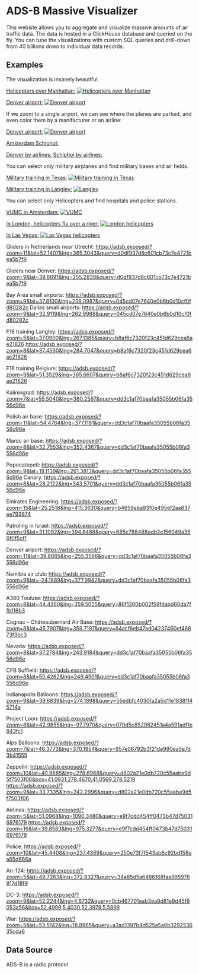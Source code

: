 # ADS-B Massive Visualizer

This website allows you to aggregate and visualize massive amounts of air traffic data. The data is hosted in a ClickHouse database and queried on the fly. You can tune the visualizations with custom SQL queries and drill-down from 40 billions down to individual data records.

## Examples

The visualization is insanely beautiful.

[Helicopters over Manhattan:](https://adsb.exposed/?zoom=12&lat=40.7168&lng=285.9893&query=e18e8c8d6a1db73c63953798ad8919a9)
[![Helicopters over Manhattan](pictures/manhattan.png)](https://adsb.exposed/?zoom=12&lat=40.7168&lng=285.9893&query=e18e8c8d6a1db73c63953798ad8919a9)

[Denver airport:](https://adsb.exposed/?zoom=11&lat=39.8665&lng=255.3566&query=dd3c1af70baafa35055b06fa3556d96e)
[![Denver airport](pictures/denver.png)](https://adsb.exposed/?zoom=12&lat=40.7168&lng=285.9893&query=e18e8c8d6a1db73c63953798ad8919a9)


If we zoom to a single airport, we can see where the planes are parked, and even color them by a manifacturer or an airline:

[Denver airport:](https://adsb.exposed/?zoom=15&lat=39.8592&lng=255.3276&query=b4659aba93f0e495ef2aa837ee793874)
[![Denver airport](pictures/parking_denver.png)](https://adsb.exposed/?zoom=12&lat=40.7168&lng=285.9893&query=e18e8c8d6a1db73c63953798ad8919a9)

[Amsterdam Schiphol:](https://adsb.exposed/?zoom=14&lat=52.3103&lng=364.7577&query=b4659aba93f0e495ef2aa837ee793874)

[Denver by airlines:](https://adsb.exposed/?zoom=14&lat=39.8629&lng=255.3427&query=685c788488edb2e156049a356f0f5cf1)
[Schiphol by airlines:](https://adsb.exposed/?zoom=14&lat=52.3103&lng=364.7577&query=685c788488edb2e156049a356f0f5cf1)


You can select only military airplanes and find military bases and air fields.

[Military training in Texas:](https://adsb.exposed/?zoom=7&lat=32.1944&lng=261.9682&query=64acf6eb47ad04237460ef46873f3bc3)
[![Military training in Texas](pictures/military_texas.png)](https://adsb.exposed/?zoom=7&lat=32.1944&lng=261.9682&query=64acf6eb47ad04237460ef46873f3bc3)

[Military training in Langley:](https://adsb.exposed/?zoom=8&lat=37.7408&lng=285.7004&query=64acf6eb47ad04237460ef46873f3bc3)
[![Langley](pictures/langley.png)](https://adsb.exposed/?zoom=8&lat=37.7408&lng=285.7004&query=64acf6eb47ad04237460ef46873f3bc3)


You can select only Helicopters and find hospitals and police stations.

[VUMC in Amsterdam:](https://adsb.exposed/?zoom=12&lat=52.3446&lng=364.8814&query=e18e8c8d6a1db73c63953798ad8919a9)
[![VUMC](pictures/vumc.png)](https://adsb.exposed/?zoom=12&lat=52.3446&lng=364.8814&query=e18e8c8d6a1db73c63953798ad8919a9)

[In London, helicopters fly over a river:](https://adsb.exposed/?zoom=12&lat=51.5079&lng=359.8960&query=e18e8c8d6a1db73c63953798ad8919a9)
[![London helicopters](pictures/london_heli.png)](https://adsb.exposed/?zoom=12&lat=52.3446&lng=364.8814&query=e18e8c8d6a1db73c63953798ad8919a9)

[In Las Vegas:](https://adsb.exposed/?zoom=10&lat=36.1374&lng=244.8811&query=e18e8c8d6a1db73c63953798ad8919a9)
[![Las Vegas helicopters](pictures/las_vegas_heli.png)](https://adsb.exposed/?zoom=12&lat=52.3446&lng=364.8814&query=e18e8c8d6a1db73c63953798ad8919a9)

Gliders in Netherlands near Utrecht:
https://adsb.exposed/?zoom=11&lat=52.1407&lng=365.3043&query=d0df937d8c601cb73c7e4721bea5b7f9

Gliders near Denver:
https://adsb.exposed/?zoom=9&lat=39.6691&lng=255.2838&query=d0df937d8c601cb73c7e4721bea5b7f9

Bay Area small airports: https://adsb.exposed/?zoom=9&lat=37.8100&lng=238.0987&query=045cd07e7640e0b6b0d10cf0fd80282c
Dallas small airports: https://adsb.exposed/?zoom=9&lat=32.9119&lng=262.9988&query=045cd07e7640e0b6b0d10cf0fd80282c

F16 training Langley:
https://adsb.exposed/?zoom=5&lat=37.0900&lng=267.1385&query=b8af6c7320f23c451d629cea6ae21826
https://adsb.exposed/?zoom=8&lat=37.4530&lng=284.7047&query=b8af6c7320f23c451d629cea6ae21826

F16 training Belgium:
https://adsb.exposed/?zoom=9&lat=51.3529&lng=365.6607&query=b8af6c7320f23c451d629cea6ae21826

Kaliningrad:
https://adsb.exposed/?zoom=7&lat=55.5040&lng=380.2597&query=dd3c1af70baafa35055b06fa3556d96e

Polish air base:
https://adsb.exposed/?zoom=11&lat=54.4764&lng=377.1181&query=dd3c1af70baafa35055b06fa3556d96e

Maroc air base:
https://adsb.exposed/?zoom=8&lat=32.7553&lng=352.4367&query=dd3c1af70baafa35055b06fa3556d96e

Popocatepetl: https://adsb.exposed/?zoom=9&lat=19.1139&lng=261.3813&query=dd3c1af70baafa35055b06fa3556d96e
Canary: https://adsb.exposed/?zoom=8&lat=28.2122&lng=343.5701&query=dd3c1af70baafa35055b06fa3556d96e

Emirates Engineering: https://adsb.exposed/?zoom=15&lat=25.2518&lng=415.3630&query=b4659aba93f0e495ef2aa837ee793874

Patroling in Israel: https://adsb.exposed/?zoom=9&lat=31.1092&lng=394.8488&query=685c788488edb2e156049a356f0f5cf1

Denver airport: https://adsb.exposed/?zoom=11&lat=39.8665&lng=255.3566&query=dd3c1af70baafa35055b06fa3556d96e

Namibia air club: https://adsb.exposed/?zoom=9&lat=-24.1889&lng=377.9942&query=dd3c1af70baafa35055b06fa3556d96e

A380 Touluse: https://adsb.exposed/?zoom=8&lat=44.4260&lng=359.5055&query=86f1300b002f59fdabd60da7ffb116b3

Cognac – Châteaubernard Air Base: https://adsb.exposed/?zoom=8&lat=45.7907&lng=359.7197&query=64acf6eb47ad04237460ef46873f3bc3

Nevada: https://adsb.exposed/?zoom=8&lat=37.2784&lng=243.9184&query=dd3c1af70baafa35055b06fa3556d96e

CFB Suffield: https://adsb.exposed/?zoom=8&lat=50.4262&lng=249.4501&query=dd3c1af70baafa35055b06fa3556d96e

Indianapolis Balloons: https://adsb.exposed/?zoom=9&lat=39.6839&lng=274.1898&query=55edbfc4030fa2a5d11e18381f45714a

Project Loon: https://adsb.exposed/?zoom=8&lat=42.9855&lng=-97.7970&query=070d5c852982451a4a591adf1e843fc1

Alps Balloons: https://adsb.exposed/?zoom=7&lat=46.3773&lng=370.1954&query=957e06792b3f21de990ea5e7d3b41555

Zeppelin: https://adsb.exposed/?zoom=10&lat=40.9685&lng=278.6968&query=d802a21e0db720c55aabe9d5f7503f06&box=41.0931,278.4670,41.0569,278.5219
https://adsb.exposed/?zoom=9&lat=33.7335&lng=242.2996&query=d802a21e0db720c55aabe9d5f7503f06


Airlines:
https://adsb.exposed/?zoom=5&lat=51.0968&lng=1090.3480&query=e9f7cdd454ff0473b47d750316976179
https://adsb.exposed/?zoom=16&lat=39.8583&lng=975.3277&query=e9f7cdd454ff0473b47d750316976179

Police: https://adsb.exposed/?zoom=10&lat=45.4408&lng=237.4369&query=250e73f7f543ab8c92bd158ea65d666a

An-124: https://adsb.exposed/?zoom=5&lat=49.7263&lng=372.8327&query=34a85d5a6486168faa995976917d18f9

DC-3: https://adsb.exposed/?zoom=9&lat=52.2244&lng=4.6732&query=0cb467701aab3ea9d81e9d45f9053a56&box=52.4999,5.4030,52.3978,5.5899

War: https://adsb.exposed/?zoom=5&lat=53.5142&lng=18.8965&query=a3ad1397b4d525a5a6b329253635cda6


## Data Source

ADS-B is a radio protocol
